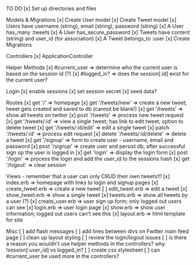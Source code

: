 TO DO
[x] Set up directories and files

Models & Migrations
[x] Create User model
[x] Create Tweet model
[x] Users have username (string), email (string), password (string)
[x] A User has_many :tweets
[x] A User has_secure_password
[x] Tweets have content (string) and user_id (for association)
[x] A Tweet belongs_to :user
[x] Create Migrations

Controllers
[x] ApplicationController

Helper Methods
[x] #current_user => determine who the current user is based on the session id (?)
[x] #logged_in? => does the session[:id] exist for the current user?

Login
[x] enable sessions
[x] set session secret
[x] seed data?

Routes
[x] get '/' => homepage
[x] get '/tweets/new' => create a new tweet; tweet gets created and saved to db (cannot be blank!)
[x] get '/tweets' => show all tweets on twitter
[x] post '/tweets' => process new tweet request
[x] get '/tweets/:id' => view a single tweet; has link to edit tweet; option to delete tweet
[x] get '/tweets/:id/edit' => edit a single tweet
[x] patch '/tweets/:id' => process edit request
[x] delete '/tweets/:id/delete' => delete a tweet
[x] get '/signup' => form to create user - username, email and password
[x] post '/signup' => create user and persist db, after successful sign up the user is logged in
[x] get 'login' => display the login form
[x] post '/login' => process the login and add the user_id to the sessions hash
[x] get '/logout' => clear session

Views - remember that a user can only CRUD their own tweets!!!
[x] index.erb => homepage with links to login and signup pages
[x] create_tweet.erb => create a new tweet
[ ] edit_tweet.erb => edit a tweet
[x] show_tweet.erb => show a single tweet
[x] tweets.erb => show all tweets by a user (?)
[x] create_user.erb => user sign up form; only logged out users can see
[x] login.erb => user login page
[x] show.erb => show user information; logged out users can't see this
[x] layout.erb => html template for site

Misc
[ ] add flash messages
[ ] add lines between divs on Fwitter main feed page
[ ] clean up layout styling
[ ] review the login/logout issues
[ ] is there a reason you wouldn't use helper methods in the controllers? why !session[:user_id] vs logged_in?
[ ] create css stylesheet
[ ] can #current_user be used more in the controllers?
